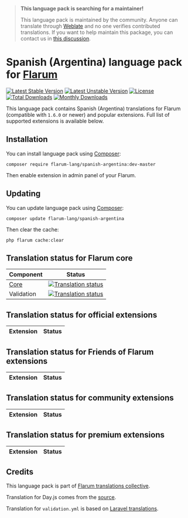 > **This language pack is searching for a maintainer!**
>
> This language pack is maintained by the community. Anyone can translate through [Weblate](https://weblate.rob006.net/languages/es_AR/flarum/) and no one verifies contributed translations. If you want to help maintain this package, you can contact us in [this discussion](https://discuss.flarum.org/d/27519-the-flarum-language-project).


# Spanish (Argentina) language pack for [Flarum](https://flarum.org/)

[![Latest Stable Version](https://img.shields.io/packagist/v/flarum-lang/spanish-argentina?color=success&label=stable)](https://packagist.org/packages/flarum-lang/spanish-argentina) 
[![Latest Unstable Version](https://img.shields.io/packagist/v/flarum-lang/spanish-argentina?include_prereleases&label=unstable)](https://packagist.org/packages/flarum-lang/spanish-argentina) 
[![License](https://img.shields.io/packagist/l/flarum-lang/spanish-argentina)](https://packagist.org/packages/flarum-lang/spanish-argentina) 
[![Total Downloads](https://img.shields.io/packagist/dt/flarum-lang/spanish-argentina)](https://packagist.org/packages/flarum-lang/spanish-argentina/stats) 
[![Monthly Downloads](https://img.shields.io/packagist/dm/flarum-lang/spanish-argentina)](https://packagist.org/packages/flarum-lang/spanish-argentina/stats) 

This language pack contains Spanish (Argentina) translations for Flarum (compatible with `1.6.0` or newer) and popular extensions. Full list of supported extensions is available below.


## Installation

You can install language pack using [Composer](https://getcomposer.org/):

```console
composer require flarum-lang/spanish-argentina:dev-master
```

Then enable extension in admin panel of your Flarum.


## Updating

You can update language pack using [Composer](https://getcomposer.org/):

```console
composer update flarum-lang/spanish-argentina
```

Then clear the cache:

```console
php flarum cache:clear
```


## Translation status for Flarum core

| Component | Status |
| --- | --- |
| [Core](https://github.com/flarum/flarum-core) | [![Translation status](https://weblate.rob006.net/widgets/flarum/es_AR/core/svg-badge.svg)](https://weblate.rob006.net/projects/flarum/core/es_AR/) |
| Validation | [![Translation status](https://weblate.rob006.net/widgets/flarum/es_AR/validation/svg-badge.svg)](https://weblate.rob006.net/projects/flarum/validation/es_AR/) |


## Translation status for official extensions

<!-- flarum-extensions-list-start -->

| Extension | Status |
| --- | --- |

<!-- flarum-extensions-list-stop -->


## Translation status for Friends of Flarum extensions

<!-- fof-extensions-list-start -->

| Extension | Status |
| --- | --- |

<!-- fof-extensions-list-stop -->


## Translation status for community extensions

<!-- various-extensions-list-start -->

| Extension | Status |
| --- | --- |

<!-- various-extensions-list-stop -->


## Translation status for premium extensions

<!-- premium-extensions-list-start -->

| Extension | Status |
| --- | --- |

<!-- premium-extensions-list-stop -->


## Credits

This language pack is part of [Flarum translations collective](https://github.com/rob006-software/flarum-translations).

Translation for Day.js comes from the [source](https://github.com/iamkun/dayjs/blob/v1.10.4/src/locale/es_AR.js).

Translation for `validation.yml` is based on [Laravel translations](https://github.com/Laravel-Lang/lang/blob/8.1.3/src/es_AR/validation.php).
